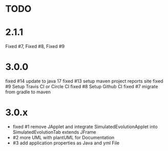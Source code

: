 # TODO

# 2.1.1
Fixed #7, Fixed #8, Fixed #9

# 3.0.0
fixed #14 update to java 17
fixed #13 setup maven project reports site
fixed #9  Setup Travis CI or Circle CI
fixed #8  Setup Github CI
fixed #7  migrate from gradle to maven

# 3.0.x
* fixed #1 remove JApplet and integrate SimulatedEvolutionApplet into SimulatedEvolutionTab extends JFrame
* #2 more UML with plantUML for Documentation
* #3 add application properties as Java and yml File
